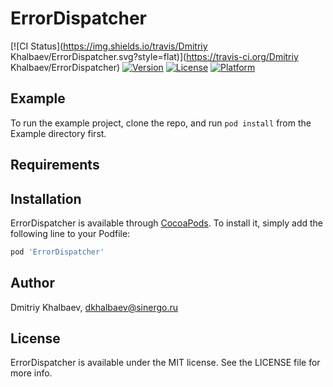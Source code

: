 # ErrorDispatcher

[![CI Status](https://img.shields.io/travis/Dmitriy Khalbaev/ErrorDispatcher.svg?style=flat)](https://travis-ci.org/Dmitriy Khalbaev/ErrorDispatcher)
[![Version](https://img.shields.io/cocoapods/v/ErrorDispatcher.svg?style=flat)](https://cocoapods.org/pods/ErrorDispatcher)
[![License](https://img.shields.io/cocoapods/l/ErrorDispatcher.svg?style=flat)](https://cocoapods.org/pods/ErrorDispatcher)
[![Platform](https://img.shields.io/cocoapods/p/ErrorDispatcher.svg?style=flat)](https://cocoapods.org/pods/ErrorDispatcher)

## Example

To run the example project, clone the repo, and run `pod install` from the Example directory first.

## Requirements

## Installation

ErrorDispatcher is available through [CocoaPods](https://cocoapods.org). To install
it, simply add the following line to your Podfile:

```ruby
pod 'ErrorDispatcher'
```

## Author

Dmitriy Khalbaev, dkhalbaev@sinergo.ru

## License

ErrorDispatcher is available under the MIT license. See the LICENSE file for more info.
